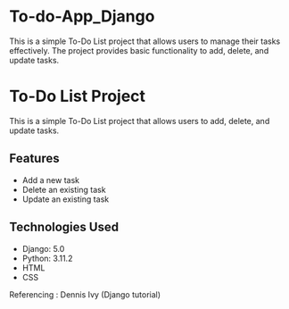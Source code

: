 # To-do-App_Django
This is a simple To-Do List project that allows users to manage their tasks effectively. The project provides basic functionality to add, delete, and update tasks. 
# To-Do List Project

This is a simple To-Do List project that allows users to add, delete, and update tasks.

## Features

- Add a new task
- Delete an existing task
- Update an existing task

## Technologies Used

- Django: 5.0
- Python:  3.11.2
- HTML
- CSS

  
Referencing : Dennis Ivy (Django tutorial)
